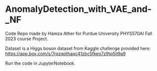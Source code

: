 # AnomalyDetection_with_VAE_and-_NF

Code Repo made by Hamza Ather for Purdue University PHYS570AI Fall 2023 course Project.

Dataset is a Higgs boson dataset from Kaggle challenge provided here: https://app.box.com/s/7rqzqothaqc41zbc5fkeo7z9tp5it9a9

Run the code in JupyterNotebook.
